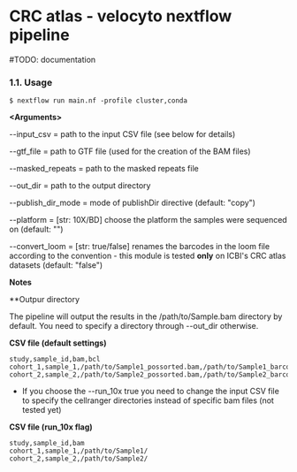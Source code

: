 # CRC atlas - velocyto nextflow pipeline

#TODO: documentation
### 1.1. Usage
```
$ nextflow run main.nf -profile cluster,conda
```

**\<Arguments\>**

--input_csv           = path to the input CSV file (see below for details)

--gtf_file            = path to GTF file (used for the creation of the BAM files)

--masked_repeats      = path to the masked repeats file

--out_dir             = path to the output directory

--publish_dir_mode    = mode of publishDir directive (default: "copy")

--platform            = [str: 10X/BD] choose the platform the samples were sequenced on (default: "")

--convert_loom        = [str: true/false] renames the barcodes in the loom file according to the <cohort-sampleID-barcode> convention - this module is tested **only** on ICBI's CRC atlas datasets (default: "false")


**Notes**

**Outpur directory

The pipeline will output the results in the /path/to/Sample.bam directory by default. You need to specify a directory through --out_dir otherwise.

**CSV file (default settings)**
```
study,sample_id,bam,bcl
cohort_1,sample_1,/path/to/Sample1_possorted.bam,/path/to/Sample1_barcodes.tsv
cohort_2,sample_2,/path/to/Sample2_possorted.bam,/path/to/Sample2_barcodes.tsv

```

* If you choose the --run_10x true you need to change the input CSV file to specify the cellranger directories instead of specific bam files (not tested yet)

**CSV file (run_10x flag)**
```
study,sample_id,bam
cohort_1,sample_1,/path/to/Sample1/
cohort_2,sample_2,/path/to/Sample2/

```